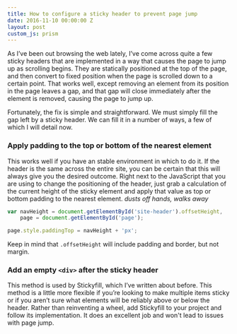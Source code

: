 ```yaml
---
title: How to configure a sticky header to prevent page jump
date: 2016-11-10 00:00:00 Z
layout: post
custom_js: prism
---
```


As I’ve been out browsing the web lately, I’ve come across quite a few sticky headers that are implemented in a way that causes the page to jump up as scrolling begins. They are statically positioned at the top of the page, and then convert to fixed position when the page is scrolled down to a certain point. That works well, except removing an element from its position in the page leaves a gap, and that gap will close immediately after the element is removed, causing the page to jump up.

Fortunately, the fix is simple and straightforward. We must simply fill the gap left by a sticky header. We can fill it in a number of ways, a few of which I will detail now.

### Apply padding to the top or bottom of the nearest element
This works well if you have an stable environment in which to do it. If the header is the same across the entire site, you can be certain that this will always give you the desired outcome. Right next to the JavaScript that you are using to change the positioning of the header, just grab a calculation of the current height of the sticky element and apply that value as top or bottom padding to the nearest element. *dusts off hands, walks away*

```js
var navHeight = document.getElementById('site-header').offsetHeight,
	page = document.getElementById('page');

page.style.paddingTop = navHeight + 'px';
```

Keep in mind that `.offsetHeight` will include padding and border, but not margin.

### Add an empty `<div>` after the sticky header
This method is used by Stickyfill, which I’ve written about before. This method is a little more flexible if you’re looking to make multiple items sticky or if you aren’t sure what elements will be reliably above or below the header. Rather than reinventing a wheel, add Stickyfill to your project and follow its implementation. It does an excellent job and won't lead to issues with page jump.
